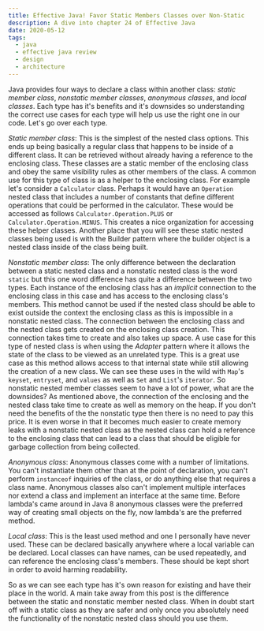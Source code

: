```yaml
---
title: Effective Java! Favor Static Members Classes over Non-Static
description: A dive into chapter 24 of Effective Java
date: 2020-05-12
tags:
  - java
  - effective java review
  - design
  - architecture
---
```


Java provides four ways to declare a class within another class: _static member class_, _nonstatic member classes_, _anonymous classes_, and _local classes_. Each type has it's benefits and it's downsides so understanding the correct use cases for each type will help us use the right one in our code. Let's go over each type.

_Static member class_: This is the simplest of the nested class options. This ends up being basically a regular class that happens to be inside of a different class. It can be retrieved without already having a reference to the enclosing class. These classes are a static member of the enclosing class and obey the same  visibility rules as other members of the class. A common use for this type of class is as a helper to the enclosing class. For example let's consider a `Calculator` class. Perhaps it would have an `Operation` nested class that includes a number of constants that define different operations that could be performed in the calculator. These would be accessed as follows `Calculator.Operation.PLUS` or `Calculator.Operation.MINUS`. This creates a nice organization for accessing these helper classes. Another place that you will see these static nested classes being used is with the Builder pattern where the builder object is a nested class inside of the class being built. 

_Nonstatic member class_: The only difference between the declaration between a static nested class and a nonstatic nested class is the word `static` but this one word difference has quite a difference between the two types. Each instance of the enclosing class has an _implicit_ connection to the enclosing class in this case and has access to the enclosing class's members. This method cannot be used if the nested class should be able to exist outside the context the enclosing class as this is impossible in a nonstatic nested class. The connection between the enclosing class and the nested class gets created on the enclosing class creation. This connection takes time to create and also takes up space. A use case for this type of nested class is when using the _Adapter_ pattern where it allows the state of the class to be viewed as an unrelated type. This is a great use case as this method allows access to that internal state while still allowing the creation of a new class. We can see these uses in the wild with `Map`'s `keyset`, `entryset`, and `values` as well as `Set` and `List`'s `iterator`. So nonstatic nested member classes seem to have a lot of power, what are the downsides? As mentioned above, the connection of the enclosing and the nested class take time to create as well as memory on the heap. If you don't need the benefits of the the nonstatic type then there is no need to pay this price. It is even worse in that it becomes much easier to create memory leaks with a nonstatic nested class as the nested class can hold a reference to the enclosing class that can lead to a class that should be eligible for garbage collection from being collected. 

_Anonymous class_: Anonymous classes come with a number of limitations. You can't instantiate them other than at the point of declaration, you can't perform `instanceof` inquiries of the class, or do anything else that requires a class name. Anonymous classes also can't implement multiple interfaces nor extend a class and implement an interface at the same time. Before lambda's came around in Java 8 anonymous classes were the preferred way of creating small objects on the fly, now lambda's are the preferred method. 

_Local class_: This is the least used method and one I personally have never used. These can be declared basically anywhere where a local variable can be declared. Local classes can have names, can be used repeatedly, and can reference the enclosing class's members. These should be kept short in order to avoid harming readability.

So as we can see each type has it's own reason for existing and have their place in the world. A main take away from this post is the difference between the static and nonstatic member nested class. When in doubt start off with a static class as they are safer and only once you absolutely need the functionality of the nonstatic nested class should you use them. 